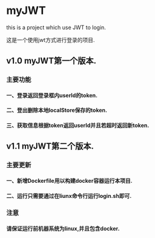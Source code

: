 # myJWT
this is a project which use JWT to login.

这是一个使用jwt方式进行登录的项目.

## v1.0 myJWT第一个版本.

### 主要功能

#### 一、登录返回登录框内userId的token.

#### 二、登出删除本地localStore保存的token.

#### 三、获取信息根据token返回userId并且若超时返回新token.

## v1.1 myJWT第二个版本.

### 主要更新

#### 一、新增Dockerfile用以构建docker容器运行本项目.

#### 二、运行只需要通过在liunx命令行运行login.sh即可.

### 注意

#### 请保证运行前机器系统为linux,并且包含docker.
